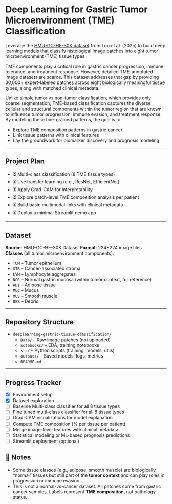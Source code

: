 # Deep Learning for Gastric Tumor Microenvironment (TME) Classification

Leverage the [HMU-GC-HE-30K dataset](https://www.nature.com/articles/s41597-025-04489-9) from Lou et al. (2025) to build deep learning models that classify histological image patches into eight tumor microenvironment (TME) tissue types.

TME components play a critical role in gastric cancer progression, immune tolerance, and treatment response. However, detailed TME-annotated image datasets are scarce. This dataset addresses that gap by providing 30,000+ expert-labeled patches across eight biologically meaningful tissue types, along with matched clinical metadata.

Unlike simple tumor vs non-tumor classification, which provides only coarse segmentation, TME-based classification captures the diverse cellular and structural components within the tumor region that are known to influence tumor progression, immune evasion, and treatment response. By modeling these fine-grained patterns, the goal is to:

- Explore TME composition patterns in gastric cancer
- Link tissue patterns with clinical features
- Lay the groundwork for biomarker discovery and prognosis modeling

---

## Project Plan
- ⏳ Multi-class classification (8 TME tissue types)
- ⏳ Use transfer learning (e.g., ResNet, EfficientNet)
- ⏳ Apply Grad-CAM for interpretability
- ⏳ Explore patch-level TME composition analysis per patient
- ⏳ Build basic multimodal links with clinical metadata
- ⏳ Deploy a minimal Streamlit demo app

---

## Dataset

**Source**: HMU-GC-HE-30K Dataset
**Format**: 224×224 image tiles  
**Classes** (all tumor microenvironment components):

- `TUM` – Tumor epithelium  
- `STR` – Cancer-associated stroma  
- `LYM` – Lymphocyte aggregates  
- `NOR` – Normal gastric mucosa (within tumor context, for reference)  
- `ADI` – Adipose tissue  
- `MUC` – Mucus  
- `MUS` – Smooth muscle  
- `DEB` – Debris  

---

## Repository Structure

- `deeplearning-gastric-tissue-classification/`
  - `Data/` – Raw image patches (not uploaded)
  - `notebooks/` – EDA, training notebooks
  - `src/` – Python scripts (training, models, utils)
  - `outputs/` – Saved models, logs, metrics
  - `README.md`


---

## Progress Tracker

- [x] Environment setup
- [x] Dataset exploration
- [ ] Baseline Multi-class classifier for all 8 tissue types
- [ ] FIne tuned multi-class classifier for all 8 tissue types
- [ ] Grad-CAM visualizations for model explanation
- [ ] Compute TME composition (% per tissue per patient)
- [ ] Merge image-level features with clinical metadata
- [ ] Statistical modeling or ML-based prognosis predictions
- [ ] Streamlit deployment (optional)

## 📌 Notes

- Some tissue classes (e.g., adipose, smooth muscle) are biologically “normal” tissues but still part of the **tumor context** and can play roles in progression or immune evasion.
- This is not a normal-vs-cancer dataset. All patches come from gastric cancer samples. Labels represent **TME composition**, not pathology status.

